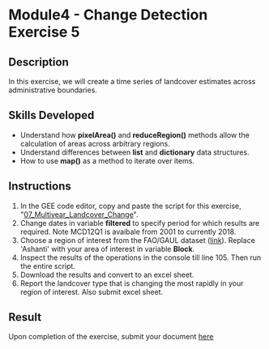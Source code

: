 # Module4 - Change Detection Exercise 5

## Description
In this exercise, we will create a time series of landcover estimates across administrative boundaries.

## Skills Developed
- Understand how **pixelArea()** and **reduceRegion()** methods allow the calculation of areas across arbitrary regions.
- Understand differences between **list** and **dictionary** data structures.
- How to use **map()** as a method to iterate over items.

## Instructions
1. In the GEE code editor, copy and paste the script for this exercise, "[07_Multiyear_Landcover_Change](https://github.com/ecodynlab/GALUP/wiki/Scripts#07_multiyear_landcover_change)".
2. Change dates in variable **filtered** to specify period for which results are required. Note MCD12Q1 is avaibale from 2001 to currently 2018.
3. Choose a region of interest from the FAO/GAUL dataset ([link](https://developers.google.com/earth-engine/datasets/catalog/FAO_GAUL_SIMPLIFIED_500m_2015_level2)). Replace 'Ashanti' with your area of interest in variable **Block**.
4. Inspect the results of the operations in the console till line 105. Then run the entire script.
5. Download the results and convert to an excel sheet.
6. Report the landcover type that is changing the most rapidly in your region of interest. Also submit excel sheet.

## Result
Upon completion of the exercise, submit your document [here](https://github.com/SERVIR-WA/GALUP/issues/new?assignees=&labels=Exercise+W4M2&template=w4m2-exercise-submission.md&title=Module+2+exercise+%5Breplace+with+your+name%5D)
